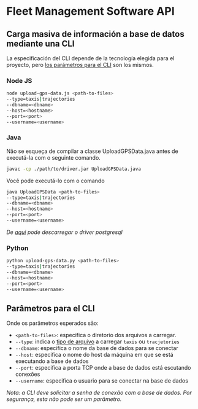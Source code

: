 # Fleet Management Software API

## Carga masiva de información a base de datos mediante una CLI

La especificación del CLI depende de la tecnología elegida para el proyecto,
pero [los parámetros para el CLI](##-parámetros-para-el-CLI) son los mismos.

### Node JS

```bash
node upload-gps-data.js <path-to-files>
--type=taxis|trajectories
--dbname=<dbname>
--host=<hostname>
--port=<port>
--username=<username>
```

### Java

Não se esqueça de compilar a classe UploadGPSData.java antes de executá-la com
o seguinte comando.

```bash
javac -cp ./path/to/driver.jar UploadGPSData.java
```

Você pode executá-lo com o comando

```bash
java UploadGPSData <path-to-files>
--type=taxis|trajectories
--dbname=<dbname>
--host=<hostname>
--port=<port>
--username=<username>
```

_De [aqui](https://drive.google.com/file/d/1UIwfWbhZWKWWBZAKMjfze8NswMOQ09du/view?usp=drive_link)
pode descarregar o driver postgresql_

### Python


```bash
python upload-gps-data.py <path-to-files>
--type=taxis|trajectories
--dbname=<dbname>
--host=<hostname>
--port=<port>
--username=<username>
```

## Parâmetros para el CLI

Onde os parâmetros esperados são:

* `<path-to-files>`: especifica o diretorio dos arquivos a carregar.
* `--type`: indica o [tipo de arquivo](#data)
  a carregar `taxis` ou `tracjetories`
* `--dbname`: especifica o nome da base de dados para se conectar
* `--host`: especifica o nome do host da máquina
  em que se está executando a base de dados
* `--port`: especifica a porta TCP onde a base de
  dados está escutando conexões
* `--username`: especifica o usuario para se conectar na
  base de dados

_Nota: a CLI deve solicitar a senha de conexão com a base de dados.
Por segurança, esta não pode ser um parâmetro._
